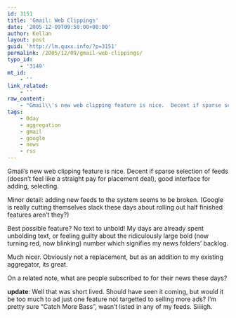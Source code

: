 ```yaml
---
id: 3151
title: 'Gmail: Web Clippings'
date: '2005-12-09T09:50:00+00:00'
author: Kellan
layout: post
guid: 'http://lm.quxx.info/?p=3151'
permalink: /2005/12/09/gmail-web-clippings/
typo_id:
    - '3149'
mt_id:
    - ''
link_related:
    - ''
raw_content:
    - "Gmail\\'s new web clipping feature is nice.  Decent if sparse selection of feeds (doesn\\'t feel like a straight pay for placement deal), good interface for adding, selecting.  \r\n\r\nMinor detail: adding new feeds to the system seems to be broken. (Google is really cutting themselves slack these days about rolling out half finished features aren\\'t they?)\r\n\r\nBest possible feature?  No text to unbold!  My days are already spent unbolding text, or feeling guilty about the ridiculously large bold (now turning red, now blinking) number which signifies my news folders\\' backlog.\r\n\r\nMuch nicer.  Obviously not a replacement, but as an addition to my existing aggregator, its great.\r\n\r\nOn a related note, what are people subscribed to for their news these days? \r\n\r\n**update**: Well that was short lived.  Should have seen it coming, but would it be too much to ad just one feature not targetted to selling more ads?  I\\'m pretty sure \\\"Catch More Bass\\\", wasn\\'t listed in any of my feeds.  Siiiigh."
tags:
    - 0day
    - aggregation
    - gmail
    - google
    - news
    - rss
---
```


Gmail’s new web clipping feature is nice. Decent if sparse selection of feeds (doesn’t feel like a straight pay for placement deal), good interface for adding, selecting.

Minor detail: adding new feeds to the system seems to be broken. (Google is really cutting themselves slack these days about rolling out half finished features aren’t they?)

Best possible feature? No text to unbold! My days are already spent unbolding text, or feeling guilty about the ridiculously large bold (now turning red, now blinking) number which signifies my news folders’ backlog.

Much nicer. Obviously not a replacement, but as an addition to my existing aggregator, its great.

On a related note, what are people subscribed to for their news these days?

**update**: Well that was short lived. Should have seen it coming, but would it be too much to ad just one feature not targetted to selling more ads? I’m pretty sure “Catch More Bass”, wasn’t listed in any of my feeds. Siiiigh.